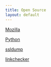 ```yaml
---
title: Open Source
layout: default
---
```


[Mozilla](https://www.mozilla.org/credits/)

[Python](https://github.com/python/peps/pulls/davejagoda)

[ssldump](http://ssldump.sourceforge.net/CREDITS)

[linkchecker](https://github.com/linkchecker/linkchecker)
